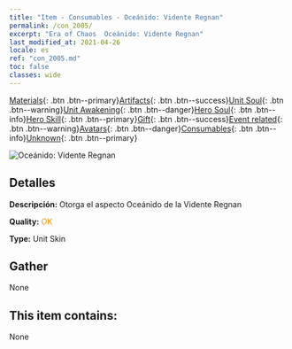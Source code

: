 ```yaml
---
title: "Item - Consumables - Oceánido: Vidente Regnan"
permalink: /con_2005/
excerpt: "Era of Chaos  Oceánido: Vidente Regnan"
last_modified_at: 2021-04-26
locale: es
ref: "con_2005.md"
toc: false
classes: wide
---
```

 [Materials](/ItemsES/){: .btn .btn--primary}[Artifacts](/ItemsES/Artifacts/){: .btn .btn--success}[Unit Soul](/ItemsES/UnitSoul/){: .btn .btn--warning}[Unit Awakening](/ItemsES/UnitAwakening/){: .btn .btn--danger}[Hero Soul](/ItemsES/HeroSoul/){: .btn .btn--info}[Hero Skill](/ItemsES/HeroSkill/){: .btn .btn--primary}[Gift](/ItemsES/Gift/){: .btn .btn--success}[Event related](/ItemsES/Events/){: .btn .btn--warning}[Avatars](/ItemsES/Avatars/){: .btn .btn--danger}[Consumables](/ItemsES/Consumables/){: .btn .btn--info}[Unknown](/ItemsES/Unknown/){: .btn .btn--primary}

 ![Oceánido: Vidente Regnan](/images/u/ti_haihoupifu2.jpg)

## Detalles
 **Descripción:** Otorga el aspecto Oceánido de la Vidente Regnan

 **Quality:** <span style="color: #FF8C00">OK</span>

 **Type:** Unit Skin

## Gather

  None

## This item contains:

  None

